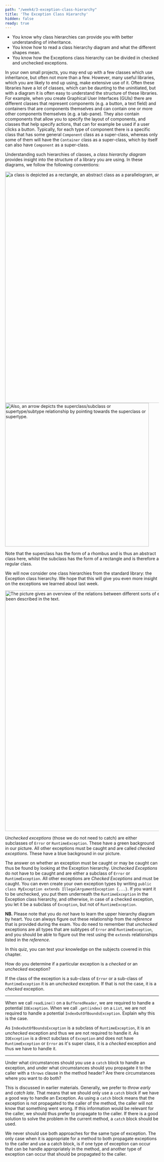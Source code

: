 ```yaml
---
path: "/week4/3-exception-class-hierarchy"
title: 'The Exception Class Hierarchy'
hidden: false
ready: true
---
```


<text-box variant='learningObjectives' name='Learning Objectives'>

 - You know why class hierarchies can provide you with better understanding of inheritance.
 - You know how to read a class hierarchy diagram and what the different shapes mean.
 - You know how the Exceptions class hierarchy can be divided in checked and unchecked exceptions.

</text-box>

In your own small projects, you may end up with a few classes which use inheritance, but often not more than a few.
However, many useful libraries, which you are likely to end up using, make extensive use of it. Often these libraries
have a lot of classes, which can be daunting to the uninitiated, but with a diagram it is often easy to understand
the structure of these libraries. For example, when you create Graphical User Interfaces (GUIs) there are different
classes that represent components (e.g. a button, a text field) and containers that are components themselves and
can contain one or more other components themselves (e.g. a tab-pane).
They also contain ccomponents that allow you to specify the layout of components, and
classes that help specify actions, that can for example be used if a user clicks a button.
Typically, for each type of component there is a specific class that has some general `Component` class as a super-class,
whereas only some of them will have the `Container` class as a super-class,
which by itself can also have `Component` as a super-class.


Understanding such hierarchies of classes, a *class hierarchy diagram* provides insight into the structure of
a library you are using. In these diagrams, we follow the following conventions:

<img width="759" alt="a class is depicted as a rectangle, an abstract class as a parallelogram, and an interface as a rhombus." src="https://user-images.githubusercontent.com/67587903/128322543-447d0abd-831d-43c4-91b4-3fdef2a050d1.PNG">

<img width="471" alt="Also, an arrow depicts the superclass/subclass or supertype/subtype relationship by pointing towards the superclass or supertype." src="https://user-images.githubusercontent.com/67587903/128322544-828b4d41-320f-44f1-8230-aeb8c7d89b07.PNG">

Note that the superclass has the form of a rhombus and is thus an abstract class here, whilst the subclass has the form of a rectangle and is therefore a regular class.

We will now consider one class hierarchies from the standard library: the Exception class hierarchy. We hope that this will give you even more insight on the exceptions we learned about last week.

<img width="789" alt="The picture gives an overview of the relations between different sorts of exceptions and errors. These have also been described in the text." src="https://user-images.githubusercontent.com/67587903/128322542-70b1c15f-76cc-4004-8817-cb790e80f9c0.PNG">

*Unchecked exceptions* (those we do not need to catch) are either subclasses of `Error` or `RuntimeException`. These have a green background in our picture.
All other exceptions must be caught and are called *checked exceptions*. These have a blue background in our picture.

The answer on whether an exception must be caught or may be caught can thus be found by looking at the Exception hierarchy. *Unchecked Exceptions* do not have to be caught and are either a subclass of `Error` or `RuntimeException`. All other exceptions are *Checked Exceptions* and must be caught.
You can even create your own exception types by writing `public class MyException extends IllegalArgumentException {...}`. If you want it to be unchecked, you put them underneath the `RuntimeException` in the Exception class hierarchy, and otherwise, in case of a checked exception, you let it be a subclass of `Exception`, but not of `RuntimeException`.

**NB.** Please note that you do *not* have to learn the upper hierarchy diagram by heart. You can always figure out these relationship from the *reference* that is provided during the exam. You do need to remember that *unchecked* exceptions are all types that are subtypes of `Error` and `RuntimeException`, and you should be able to figure out the rest using the `extends` relationships listed in the *reference*.

<Exercise title="Test your knowledge">

In this quiz, you can test your knowledge on the subjects covered in this chapter.

How do you determine if a particular exception is a *checked* or an *unchecked* exception?

<Solution>

If the class of the exception is a sub-class of `Error` or a sub-class of `RuntimeException` it is an *unchecked* exception. If that is not the case, it is a *checked* exception.

</Solution>

---

When we call `readLine()` on a `BufferedReader`, we are required to handle a potential `IOException`. When we call `.get(index)` on a `List`, we are not required to handle a
potential `IndexOutOfBoundsException`. Explain why this is the case.

<Solution>

As `IndexOutOfBoundsException` is a subclass of `RuntimeException`, it is an *unchecked* exception and thus we are not required to handle it. As `IOException` is a direct
subclass of `Exception` and does not have `RuntimeException` or `Error` as it's super class, it is a *checked* exception and thus we have to handle it.

</Solution>

---

Under what circumstances should you use a `catch` block to handle an exception, and under what circumstances should you propagate it to the caller with a `throws` clause in
the method header? Are there circumstances where you want to do both?

<Solution>

This is discussed in earlier materials. Generally, we prefer to *throw early* and *catch late*. That means that we should only use a `catch` block if we have a good way
to handle an Exception. As using a `catch` block means that the exception is not propagated to the caller of the method, the caller will not know that something went
wrong. If this information would be relevant for the caller, we should thus prefer to propagate to the caller. If there is a good solution to solve the problem in the
current method, a `catch` block should be used.

We never should use both approaches for the same type of exception. The only case when it is appropriate for a method to both propagate exceptions to the caller and use
a catch block, is if one type of exception can occur that can be handle appropriately in the method, and another type of exception can occur that should be propagated
to the caller.

</Solution>

</Exercise>
